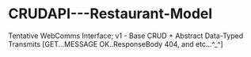 # CRUDAPI---Restaurant-Model
Tentative WebComms Interface; v1 - Base CRUD + Abstract Data-Typed Transmits [GET...MESSAGE OK..ResponseBody 404, and etc...^_^]
